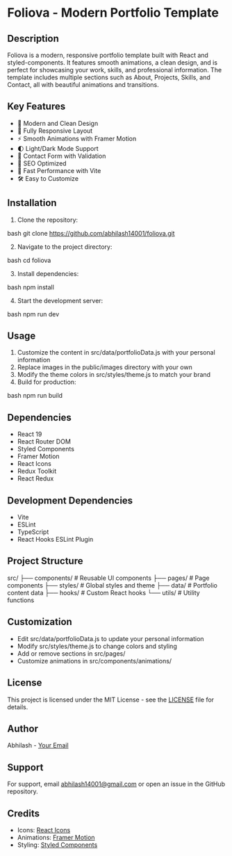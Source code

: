 # Foliova - Modern Portfolio Template

## Description
Foliova is a modern, responsive portfolio template built with React and styled-components. It features smooth animations, a clean design, and is perfect for showcasing your work, skills, and professional information. The template includes multiple sections such as About, Projects, Skills, and Contact, all with beautiful animations and transitions.

## Key Features
- 🎨 Modern and Clean Design
- 📱 Fully Responsive Layout
- ⚡ Smooth Animations with Framer Motion
- 🌓 Light/Dark Mode Support
- 📝 Contact Form with Validation
- 🎯 SEO Optimized
- 🚀 Fast Performance with Vite
- 🛠️ Easy to Customize

## Installation
1. Clone the repository:
   
bash
   git clone https://github.com/abhilash14001/foliova.git

2. Navigate to the project directory:
   
bash
   cd foliova

3. Install dependencies:
   
bash
   npm install

4. Start the development server:
   
bash
   npm run dev


## Usage
1. Customize the content in src/data/portfolioData.js with your personal information
2. Replace images in the public/images directory with your own
3. Modify the theme colors in src/styles/theme.js to match your brand
4. Build for production:
   
bash
   npm run build


## Dependencies
- React 19
- React Router DOM
- Styled Components
- Framer Motion
- React Icons
- Redux Toolkit
- React Redux

## Development Dependencies
- Vite
- ESLint
- TypeScript
- React Hooks ESLint Plugin

## Project Structure
src/
├── components/     # Reusable UI components
├── pages/         # Page components
├── styles/        # Global styles and theme
├── data/          # Portfolio content data
├── hooks/         # Custom React hooks
└── utils/         # Utility functions


## Customization
- Edit src/data/portfolioData.js to update your personal information
- Modify src/styles/theme.js to change colors and styling
- Add or remove sections in src/pages/
- Customize animations in src/components/animations/

## License
This project is licensed under the MIT License - see the [LICENSE](LICENSE) file for details.

## Author
Abhilash - [Your Email](mailto:abhilash14001@gmail.com)

## Support
For support, email [abhilash14001@gmail.com](mailto:abhilash14001@gmail.com) or open an issue in the GitHub repository.

## Credits
- Icons: [React Icons](https://react-icons.github.io/react-icons/)
- Animations: [Framer Motion](https://www.framer.com/motion/)
- Styling: [Styled Components](https://styled-components.com/)